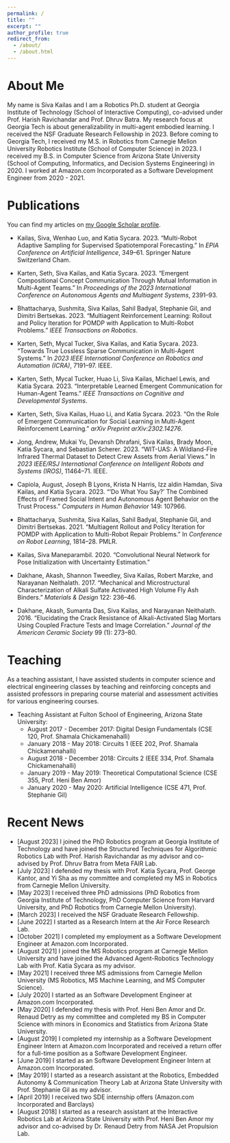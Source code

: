 ```yaml
---
permalink: /
title: ""
excerpt: ""
author_profile: true
redirect_from: 
  - /about/
  - /about.html
---
```

# About Me #
My name is Siva Kailas and I am a Robotics Ph.D. student at Georgia Institute of Technology (School of Interactive Computing), co-advised under Prof. Harish Ravichandar and Prof. Dhruv Batra. My research focus at Georgia Tech is about generalizability in multi-agent embodied learning. I received the NSF Graduate Research Fellowship in 2023. Before coming to Georgia Tech, I received my M.S. in Robotics from Carnegie Mellon University Robotics Institute (School of Computer Science) in 2023. I received my B.S. in Computer Science from Arizona State University (School of Computing, Informatics, and Decision Systems Engineering) in 2020. I worked at Amazon.com Incorporated as a Software Development Engineer from 2020 - 2021.

# Publications #

You can find my articles on <a href="{{site.author.googlescholar}}">my Google Scholar profile</a>.

* Kailas, Siva, Wenhao Luo, and Katia Sycara. 2023. “Multi-Robot Adaptive
Sampling for Supervised Spatiotemporal Forecasting.” In *EPIA Conference
on Artificial Intelligence*, 349–61. Springer Nature Switzerland Cham.

* Karten, Seth, Siva Kailas, and Katia Sycara. 2023. “Emergent
Compositional Concept Communication Through Mutual Information in
Multi-Agent Teams.” In *Proceedings of the 2023 International Conference
on Autonomous Agents and Multiagent Systems*, 2391–93.

* Bhattacharya, Sushmita, Siva Kailas, Sahil Badyal, Stephanie Gil, and
Dimitri Bertsekas. 2023. “Multiagent Reinforcement Learning: Rollout and Policy
Iteration for POMDP with Application to Multi-Robot Problems.” *IEEE
Transactions on Robotics*.

* Karten, Seth, Mycal Tucker, Siva Kailas, and Katia Sycara. 2023.
“Towards True Lossless Sparse Communication in Multi-Agent Systems.” In
*2023 IEEE International Conference on Robotics and Automation (ICRA)*,
7191–97. IEEE.

* Karten, Seth, Mycal Tucker, Huao Li, Siva Kailas, Michael Lewis, and
Katia Sycara. 2023. “Interpretable Learned Emergent Communication for
Human-Agent Teams.” *IEEE Transactions on Cognitive and Developmental
Systems*.

* Karten, Seth, Siva Kailas, Huao Li, and Katia Sycara. 2023. “On the Role
of Emergent Communication for Social Learning in Multi-Agent
Reinforcement Learning.” *arXiv Preprint arXiv:2302.14276*.

* Jong, Andrew, Mukai Yu, Devansh Dhrafani, Siva Kailas, Brady Moon, Katia
Sycara, and Sebastian Scherer. 2023. “WIT-UAS: A Wildland-Fire Infrared
Thermal Dataset to Detect Crew Assets from Aerial Views.” In *2023
IEEE/RSJ International Conference on Intelligent Robots and Systems
(IROS)*, 11464–71. IEEE.

* Capiola, August, Joseph B Lyons, Krista N Harris, Izz aldin Hamdan, Siva
Kailas, and Katia Sycara. 2023. “‘Do What You Say?’ The Combined Effects
of Framed Social Intent and Autonomous Agent Behavior on the Trust
Process.” *Computers in Human Behavior* 149: 107966.

* Bhattacharya, Sushmita, Siva Kailas, Sahil Badyal, Stephanie Gil, and
Dimitri Bertsekas. 2021. “Multiagent Rollout and Policy Iteration for
POMDP with Application to Multi-Robot Repair Problems.” In *Conference
on Robot Learning*, 1814–28. PMLR.

* Kailas, Siva Maneparambil. 2020. “Convolutional Neural Network for Pose
Initialization with Uncertainty Estimation.”

* Dakhane, Akash, Shannon Tweedley, Siva Kailas, Robert Marzke, and
Narayanan Neithalath. 2017. “Mechanical and Microstructural
Characterization of Alkali Sulfate Activated High Volume Fly Ash
Binders.” *Materials & Design* 122: 236–46.

* Dakhane, Akash, Sumanta Das, Siva Kailas, and Narayanan Neithalath. 2016. “Elucidating the Crack Resistance of Alkali-Activated Slag Mortars
Using Coupled Fracture Tests and Image Correlation.” *Journal of the
American Ceramic Society* 99 (1): 273–80.

# Teaching #
As a teaching assistant, I have assisted students in computer science and electrical engineering classes by teaching and reinforcing concepts and assisted professors in preparing course material and assessment activities for various engineering courses.
* Teaching Assistant at Fulton School of Engineering, Arizona State University:
  * August 2017 - December 2017: Digital Design Fundamentals (CSE 120, Prof. Shamala Chickamenahalli)
  * January 2018 - May 2018: Circuits 1 (EEE 202, Prof. Shamala Chickamenahalli)
  * August 2018 - December 2018: Circuits 2 (EEE 334, Prof. Shamala Chickamenahalli)
  * January 2019 - May 2019: Theoretical Computational Science (CSE 355, Prof. Heni Ben Amor)
  * January 2020 - May 2020: Artificial Intelligence (CSE 471, Prof. Stephanie Gil)

# Recent News #
* [August 2023] I joined the PhD Robotics program at Georgia Institute of Technology and have joined the Structured Techniques for Algorithmic Robotics Lab with Prof. Harish Ravichandar as my advisor and co-advised by Prof. Dhruv Batra from Meta FAIR Lab.
* [July 2023] I defended my thesis with Prof. Katia Sycara, Prof. George Kantor, and Yi Sha as my committee and completed my MS in Robotics from Carnegie Mellon University.
* [May 2023] I received three PhD admissions (PhD Robotics from Georgia Institute of Technology, PhD Computer Science from Harvard University, and PhD Robotics from Carnegie Mellon University).
* [March 2023] I received the NSF Graduate Research Fellowship.
* [June 2022] I started as a Research Intern at the Air Force Research Lab.
* [October 2021] I completed my employment as a Software Development Engineer at Amazon.com Incorporated.
* [August 2021] I joined the MS Robotics program at Carnegie Mellon University and have joined the Advanced Agent-Robotics Technology Lab with Prof. Katia Sycara as my advisor.
* [May 2021] I received three MS admissions from Carnegie Mellon University (MS Robotics, MS Machine Learning, and MS Computer Science).
* [July 2020] I started as an Software Development Engineer at Amazon.com Incorporated.
* [May 2020] I defended my thesis with Prof. Heni Ben Amor and Dr. Renaud Detry as my committee and completed my BS in Computer Science with minors in Economics and Statistics from Arizona State University.
* [August 2019] I completed my internship as a Software Development Engineer Intern at Amazon.com Incorporated and received a return offer for a full-time position as a Software Development Engineer.
* [June 2019] I started as an Software Development Engineer Intern at Amazon.com Incorporated.
* [May 2019] I started as a research assistant at the Robotics, Embedded Autonomy & Communication Theory Lab at Arizona State University with Prof. Stephanie Gil as my advisor.
* [April 2019] I received two SDE internship offers (Amazon.com Incorporated and Barclays)
* [August 2018] I started as a research assistant at the Interactive Robotics Lab at Arizona State University with Prof. Heni Ben Amor my advisor and co-advised by Dr. Renaud Detry from NASA Jet Propulsion Lab.